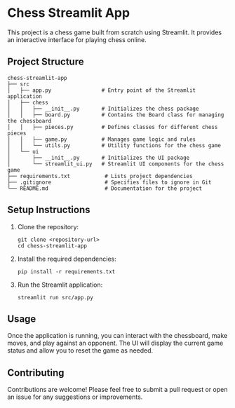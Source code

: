 # Chess Streamlit App

This project is a chess game built from scratch using Streamlit. It provides an interactive interface for playing chess online.

## Project Structure

```
chess-streamlit-app
├── src
│   ├── app.py                # Entry point of the Streamlit application
│   ├── chess
│   │   ├── __init__.py       # Initializes the chess package
│   │   ├── board.py          # Contains the Board class for managing the chessboard
│   │   ├── pieces.py         # Defines classes for different chess pieces
│   │   ├── game.py           # Manages game logic and rules
│   │   └── utils.py          # Utility functions for the chess game
│   └── ui
│       ├── __init__.py       # Initializes the UI package
│       └── streamlit_ui.py   # Streamlit UI components for the chess game
├── requirements.txt           # Lists project dependencies
├── .gitignore                 # Specifies files to ignore in Git
└── README.md                  # Documentation for the project
```

## Setup Instructions

1. Clone the repository:
   ```
   git clone <repository-url>
   cd chess-streamlit-app
   ```

2. Install the required dependencies:
   ```
   pip install -r requirements.txt
   ```

3. Run the Streamlit application:
   ```
   streamlit run src/app.py
   ```

## Usage

Once the application is running, you can interact with the chessboard, make moves, and play against an opponent. The UI will display the current game status and allow you to reset the game as needed.

## Contributing

Contributions are welcome! Please feel free to submit a pull request or open an issue for any suggestions or improvements.